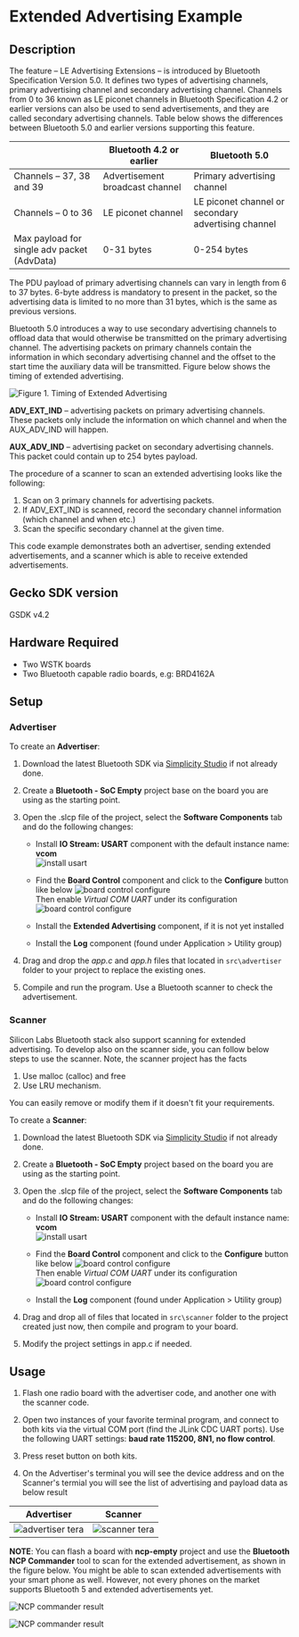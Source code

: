
# Extended Advertising Example

## Description

The feature – LE Advertising Extensions – is introduced by Bluetooth Specification Version 5.0. It defines two types of advertising channels, primary advertising channel and secondary advertising channel. Channels from 0 to 36 known as LE piconet channels in Bluetooth Specification 4.2 or earlier versions can also be used to send advertisements, and they are called secondary advertising channels. Table below shows the differences between Bluetooth 5.0 and earlier versions supporting this feature.

|                                             | Bluetooth 4.2 or earlier        | Bluetooth 5.0                                       |
| ------------------------------------------- | ------------------------------- | --------------------------------------------------- |
| Channels – 37, 38 and 39                    | Advertisement broadcast channel | Primary advertising channel                         |
| Channels – 0 to 36                          | LE piconet channel              | LE piconet channel or secondary advertising channel |
| Max payload for single adv packet (AdvData) | 0-31 bytes                      | 0-254 bytes                                         |  

The PDU payload of primary advertising channels can vary in length from 6 to 37 bytes. 6-byte address is mandatory to present in the packet, so the advertising data is limited to no more than 31 bytes, which is the same as previous versions.

Bluetooth 5.0 introduces a way to use secondary advertising channels to offload data that would otherwise be transmitted on the primary advertising channel. The advertising packets on primary channels contain the information in which secondary advertising channel and the offset to the start time the auxiliary data will be transmitted. Figure below shows the timing of extended advertising.

![Figure 1. Timing of Extended Advertising](images/0206_f1.png)

**ADV_EXT_IND** – advertising packets on primary advertising channels. These packets only include the information on which channel and when the AUX_ADV_IND will happen.

**AUX_ADV_IND** – advertising packet on secondary advertising channels. This packet could contain up to 254 bytes payload.

The procedure of a scanner to scan an extended advertising looks like the following:

1. Scan on 3 primary channels for advertising packets.
2. If ADV_EXT_IND is scanned, record the secondary channel information (which channel and when etc.)
3. Scan the specific secondary channel at the given time.

This code example demonstrates both an advertiser, sending extended advertisements, and a scanner which is able to receive extended advertisements.

## Gecko SDK version

GSDK v4.2

## Hardware Required

- Two WSTK boards
- Two Bluetooth capable radio boards, e.g: BRD4162A

## Setup

### Advertiser

To create an **Advertiser**:

1. Download the latest Bluetooth SDK via [Simplicity Studio](https://www.silabs.com/products/development-tools/software/simplicity-studio) if not already done.
2. Create a **Bluetooth - SoC Empty** project base on the board you are using as the starting point.
3. Open the .slcp file of the project, select the **Software Components** tab and do the following changes:

   - Install **IO Stream: USART** component with the default instance name: **vcom**  
    ![install usart](images/install_usart.png)

   - Find the **Board Control** component and click to the **Configure** button like below
    ![board control configure](images/board_control_configure.png)  
    Then enable *Virtual COM UART* under its configuration
    ![board control configure](images/enable_vir_com.png)
 
   - Install the **Extended Advertising** component, if it is not yet installed

   - Install the **Log** component (found under Application > Utility group)
4. Drag and drop the *app.c* and *app.h* files that located in `src\advertiser` folder to your project to replace the existing ones.
5. Compile and run the program. Use a Bluetooth scanner to check the advertisement.

### Scanner

Silicon Labs Bluetooth stack also support scanning for extended advertising. To develop also on the scanner side, you can follow below steps to use the scanner. Note, the scanner project has the facts

1. Use malloc (calloc) and free  
2. Use LRU mechanism.

You can easily remove or modify them if it doesn't fit your requirements.

To create a **Scanner**:

1. Download the latest Bluetooth SDK via [Simplicity Studio](https://www.silabs.com/products/development-tools/software/simplicity-studio) if not already done.
2. Create a **Bluetooth - SoC Empty** project based on the board you are using as the starting point.
3. Open the .slcp file of the project, select the **Software Components** tab and do the following changes:

   - Install **IO Stream: USART** component with the default instance name: **vcom**  
    ![install usart](images/install_usart.png)

   - Find the **Board Control** component and click to the **Configure** button like below
    ![board control configure](images/board_control_configure.png)  
    Then enable *Virtual COM UART* under its configuration
    ![board control configure](images/enable_vir_com.png)

   - Install the **Log** component (found under Application > Utility group)

4. Drag and drop all of files that located in `src\scanner` folder to the project created just now, then compile and program to your board.
5. Modify the project settings in app.c if needed.

## Usage

1. Flash one radio board with the advertiser code, and another one with the scanner code.

2. Open two instances of your favorite terminal program, and connect to both kits via the virtual COM port (find the JLink CDC UART ports). Use the following UART settings: **baud rate 115200, 8N1, no flow control**.

3. Press reset button on both kits.

4. On the Advertiser's terminal you will see the device address and on the Scanner's termial you will see the list of advertising and payload data as below result

|Advertiser|Scanner|
|:----------:|:-------:|
|![advertiser tera](images/advertiser_terminal.png)|![scanner tera](images/scanner_terminal.png)|

**NOTE**:  You can flash a board with **ncp-empty** project and use the **Bluetooth NCP Commander** tool to scan for the extended advertisement, as shown in the figure below.
You might be able to scan extended advertisements with your smart phone as well. However, not every phones on the market supports Bluetooth 5 and extended advertisements yet.

![NCP commander result](images/ncp_commander_1.png)

![NCP commander result](images/ncp_commander.png)
